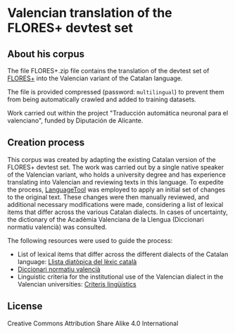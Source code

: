 # Valencian translation of the FLORES+ devtest set

## About his corpus

The file FLORES+.zip file contains the translation of the devtest set of [FLORES+](https://github.com/openlanguagedata/flores) into the Valencian variant of the Catalan language.

The file is provided compressed (password: `multilingual`) to prevent them from being automatically crawled and added to training datasets.

Work carried out within the project "Traducción automática neuronal para el valenciano", funded by Diputación de Alicante.

## Creation process

This corpus was created by adapting the existing Catalan version of the FLORES+ devtest set. The work was carried out by a single native speaker of the Valencian variant, who holds a university degree and has experience translating into Valencian and reviewing texts in this language.
To expedite the process, [LanguageTool](https://languagetool.org/) was employed to apply an initial set of changes to the original text. 
These changes were then manually reviewed, and additional necessary modifications were made, considering a list of lexical items that differ across the various Catalan dialects. In cases of uncertainty, the dictionary of the Acadèmia Valenciana de la Llengua (Diccionari normatiu valencià) was consulted.

The following resources were used to guide the process:
* List of lexical items that differ across the different dialects of the Catalan language: [Llista diatòpica del lèxic català](https://ca.wikipedia.org/wiki/Llista_diat%C3%B2pica_del_l%C3%A8xic_catal%C3%A0)
* [Diccionari normatiu valencià](https://www.avl.gva.es/lexicval/)
* Linguistic criteria for the institutional use of the Valencian dialect in the Valencian universities: [Criteris lingüístics](https://sl.ua.es/en/assessorament/documentos/criteris-linguistics.pdf)

## License

Creative Commons Attribution Share Alike 4.0 International
